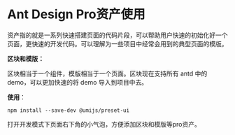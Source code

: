 # Ant Design Pro资产使用

资产指的就是一系列快速搭建页面的代码片段，可以帮助用户快速的初始化好一个页面，更快速的开发代码。可以理解为一些项目中经常会用到的典型页面的模版。

**区块和模版：**

区块相当于一个组件，模版相当于一个页面。区块现在支持所有 antd 中的 demo，可以更加快速的将 demo 导入到项目中去。

**使用**：

```
npm install --save-dev @umijs/preset-ui
```

打开开发模式下页面右下角的小气泡，方便添加区块和模版等pro资产。

